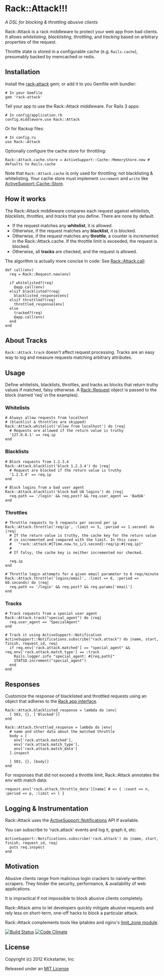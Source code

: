 # Rack::Attack!!!
*A DSL for blocking & throttling abusive clients*

Rack::Attack is a rack middleware to protect your web app from bad clients.
It allows *whitelisting*, *blacklisting*, *throttling*, and *tracking* based on arbitrary properties of the request.

Throttle state is stored in a configurable cache (e.g. `Rails.cache`), presumably backed by memcached or redis.

## Installation

Install the [rack-attack](http://rubygems.org/gems/rack-attack) gem; or add it to you Gemfile with bundler:

    # In your Gemfile
    gem 'rack-attack'

Tell your app to use the Rack::Attack middleware.
For Rails 3 apps:

    # In config/application.rb
    config.middleware.use Rack::Attack

Or for Rackup files:

    # In config.ru
    use Rack::Attack

Optionally configure the cache store for throttling:

    Rack::Attack.cache.store = ActiveSupport::Cache::MemoryStore.new # defaults to Rails.cache

Note that `Rack::Attack.cache` is only used for throttling; not blacklisting & whitelisting. Your cache store must implement `increment` and `write` like [ActiveSupport::Cache::Store](http://api.rubyonrails.org/classes/ActiveSupport/Cache/Store.html).

## How it works

The Rack::Attack middleware compares each request against *whitelists*, *blacklists*, *throttles*, and *tracks* that you define. There are none by default.

 * If the request matches any **whitelist**, it is allowed.
 * Otherwise, if the request matches any **blacklist**, it is blocked.
 * Otherwise, if the request matches any **throttle**, a counter is incremented in the Rack::Attack.cache. If the throttle limit is exceeded, the request is blocked.
 * Otherwise, all **tracks** are checked, and the request is allowed.

The algorithm is actually more concise in code: See [Rack::Attack.call](https://github.com/kickstarter/rack-attack/blob/master/lib/rack/attack.rb):

    def call(env)
      req = Rack::Request.new(env)

      if whitelisted?(req)
        @app.call(env)
      elsif blacklisted?(req)
        blacklisted_response[env]
      elsif throttled?(req)
        throttled_response[env]
      else
        tracked?(req)
        @app.call(env)
      end
    end

## About Tracks

`Rack::Attack.track` doesn't affect request processing. Tracks are an easy way to log and measure requests matching arbitrary attributes.

## Usage

Define whitelists, blacklists, throttles, and tracks as blocks that return truthy values if matched, falsy otherwise.
A [Rack::Request](http://rack.rubyforge.org/doc/classes/Rack/Request.html) object is passed to the block (named 'req' in the examples).

### Whitelists

    # Always allow requests from localhost
    # (blacklist & throttles are skipped)
    Rack::Attack.whitelist('allow from localhost') do |req|
      # Requests are allowed if the return value is truthy
      '127.0.0.1' == req.ip
    end

### Blacklists

    # Block requests from 1.2.3.4
    Rack::Attack.blacklist('block 1.2.3.4') do |req|
      # Request are blocked if the return value is truthy
      '1.2.3.4' == req.ip
    end

    # Block logins from a bad user agent
    Rack::Attack.blacklist('block bad UA logins') do |req|
      req.path == '/login' && req.post? && req.user_agent == 'BadUA'
    end

### Throttles

    # Throttle requests to 5 requests per second per ip
    Rack::Attack.throttle('req/ip', :limit => 5, :period => 1.second) do |req|
      # If the return value is truthy, the cache key for the return value
      # is incremented and compared with the limit. In this case:
      #   "rack::attack:#{Time.now.to_i/1.second}:req/ip:#{req.ip}"
      #
      # If falsy, the cache key is neither incremented nor checked.

      req.ip
    end

    # Throttle login attempts for a given email parameter to 6 reqs/minute
    Rack::Attack.throttle('logins/email', :limit => 6, :period => 60.seconds) do |req|
      req.path == '/login' && req.post? && req.params['email']
    end

### Tracks

    # Track requests from a special user agent
    Rack::Attack.track("special_agent") do |req|
      req.user_agent == "SpecialAgent"
    end

    # Track it using ActiveSupport::Notification
    ActiveSupport::Notifications.subscribe("rack.attack") do |name, start, finish, request_id, req|
      if req.env['rack.attack.matched'] == "special_agent" && req.env['rack.attack.match_type'] == :track
        Rails.logger.info "special_agent: #{req.path}"
        STATSD.increment("special_agent")
      end
    end


## Responses

Customize the response of blacklisted and throttled requests using an object that adheres to the [Rack app interface](http://rack.rubyforge.org/doc/SPEC.html).

    Rack::Attack.blacklisted_response = lambda do |env|
      [ 503, {}, ['Blocked']]
    end

    Rack::Attack.throttled_response = lambda do |env|
      # name and other data about the matched throttle
      body = [
        env['rack.attack.matched'],
        env['rack.attack.match_type'],
        env['rack.attack.match_data']
      ].inspect

      [ 503, {}, [body]]
    end

For responses that did not exceed a throttle limit, Rack::Attack annotates the env with match data:

    request.env['rack.attack.throttle_data'][name] # => { :count => n, :period => p, :limit => l }

## Logging & Instrumentation

Rack::Attack uses the [ActiveSupport::Notifications](http://api.rubyonrails.org/classes/ActiveSupport/Notifications.html) API if available.

You can subscribe to 'rack.attack' events and log it, graph it, etc:

    ActiveSupport::Notifications.subscribe('rack.attack') do |name, start, finish, request_id, req|
      puts req.inspect
    end

## Motivation

Abusive clients range from malicious login crackers to naively-written scrapers.
They hinder the security, performance, & availability of web applications.

It is impractical if not impossible to block abusive clients completely.

Rack::Attack aims to let developers quickly mitigate abusive requests and rely
less on short-term, one-off hacks to block a particular attack.

Rack::Attack complements tools like iptables and nginx's [limit_zone module](http://wiki.nginx.org/HttpLimitZoneModule).

[![Build Status](https://travis-ci.org/kickstarter/rack-attack.png?branch=master)](https://travis-ci.org/kickstarter/rack-attack)
[![Code Climate](https://codeclimate.com/github/kickstarter/rack-attack.png)](https://codeclimate.com/github/kickstarter/rack-attack)

## License

Copyright (c) 2012 Kickstarter, Inc

Released under an [MIT License](http://opensource.org/licenses/MIT)
